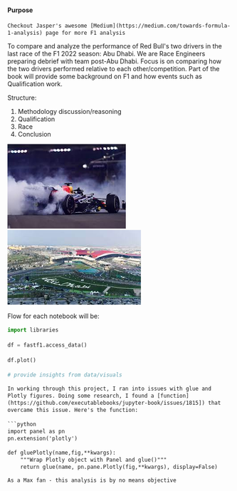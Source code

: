 #### Purpose
```{margin} Want to learn more?
Checkout Jasper's awesome [Medium](https://medium.com/towards-formula-1-analysis) page for more F1 analysis
```
To compare and analyze the performance of Red Bull's two drivers in the last race of the F1 2022 season: Abu Dhabi. We are Race Engineers preparing debrief with team post-Abu Dhabi. Focus is on comparing how the two drivers performed relative to each other/competition. Part of the book will provide some background on F1 and how events such as Qualification work.

Structure:
1. Methodology discussion/reasoning 
2. Qualification
3. Race
4. Conclusion 

![smoke](images/burnout.jpg)
![track](images/track.jpg)

Flow for each notebook will be:

```python
import libraries

df = fastf1.access_data()

df.plot()

# provide insights from data/visuals

```

```{note}
In working through this project, I ran into issues with glue and Plotly figures. Doing some research, I found a [function](https://github.com/executablebooks/jupyter-book/issues/1815]) that overcame this issue. Here's the function:

```python
import panel as pn
pn.extension('plotly')

def gluePlotly(name,fig,**kwargs):
    """Wrap Plotly object with Panel and glue()"""
    return glue(name, pn.pane.Plotly(fig,**kwargs), display=False)
```

```{warning}
As a Max fan - this analysis is by no means objective
```

